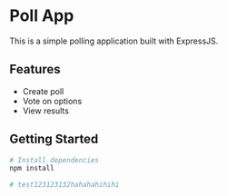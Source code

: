 # Poll App

This is a simple polling application built with ExpressJS.

## Features

- Create poll
- Vote on options
- View results

## Getting Started

```bash
# Install dependencies
npm install

# test123123132hahahahihihi